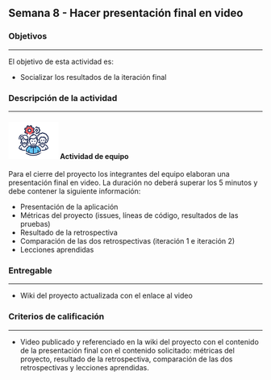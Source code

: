 ## Semana 8 - Hacer presentación final en video

### Objetivos

---

El objetivo de esta actividad es:

- Socializar los resultados de la iteración final

### Descripción de la actividad

---

#### ![](./../../assets/images/grupo.png) Actividad de equipo

Para el cierre del proyecto los integrantes del equipo elaboran una presentación final en video. La duración no deberá superar los 5 minutos y debe contener la siguiente información:

- Presentación de la aplicación
- Métricas del proyecto (issues, líneas de código, resultados de las pruebas)
- Resultado de la retrospectiva
- Comparación de las dos retrospectivas (iteración 1 e iteración 2)
- Lecciones aprendidas

### Entregable

---

- Wiki del proyecto actualizada con el enlace al video

### Criterios de calificación

---

- Video publicado y referenciado en la wiki del proyecto con el contenido de la presentación final con el contenido solicitado: métricas del proyecto, resultado de la retrospectiva, comparación de las dos retrospectivas y lecciones aprendidas.
